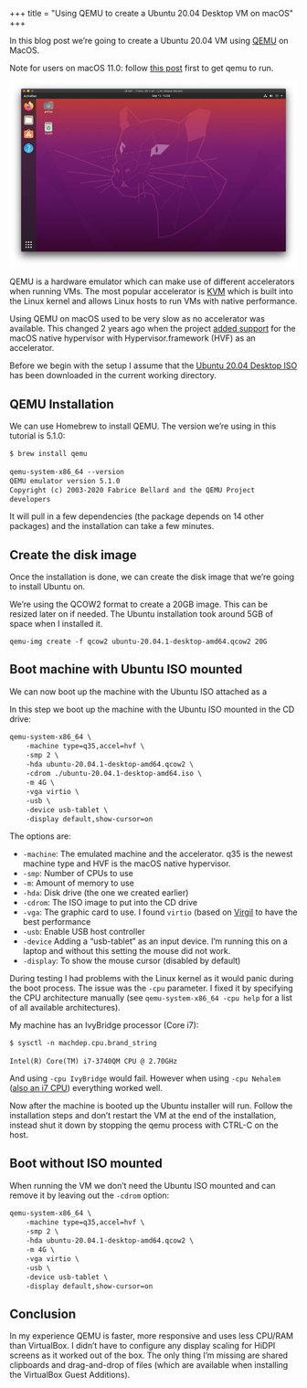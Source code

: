 +++
title = "Using QEMU to create a Ubuntu 20.04 Desktop VM on macOS"
+++

In this blog post we’re going to create a Ubuntu 20.04 VM using [QEMU](https://www.qemu.org/) on MacOS.

Note for users on macOS 11.0: follow [this post](https://www.arthurkoziel.com/qemu-on-macos-big-sur/) first to get qemu to run.

![A picture of the Ubuntu 20.04 Desktop](ubuntu-20-04-with-qemu.png)

QEMU is a hardware emulator which can make use of different accelerators when running VMs. The most popular accelerator is [KVM](https://www.linux-kvm.org/page/Main_Page) which is built into the Linux kernel and allows Linux hosts to run VMs with native performance.

Using QEMU on macOS used to be very slow as no accelerator was available. This changed 2 years ago when the project [added support](https://wiki.qemu.org/ChangeLog/2.12) for the macOS native hypervisor with Hypervisor.framework (HVF) as an accelerator.

Before we begin with the setup I assume that the [Ubuntu 20.04 Desktop ISO](https://releases.ubuntu.com/20.04/) has been downloaded in the current working directory.

QEMU Installation
-----------------

We can use Homebrew to install QEMU. The version we’re using in this tutorial is 5.1.0:

```
$ brew install qemu

qemu-system-x86_64 --version
QEMU emulator version 5.1.0
Copyright (c) 2003-2020 Fabrice Bellard and the QEMU Project developers
```

It will pull in a few dependencies (the package depends on 14 other packages) and the installation can take a few minutes.

Create the disk image
---------------------

Once the installation is done, we can create the disk image that we’re going to install Ubuntu on.

We’re using the QCOW2 format to create a 20GB image. This can be resized later on if needed. The Ubuntu installation took around 5GB of space when I installed it.

```
qemu-img create -f qcow2 ubuntu-20.04.1-desktop-amd64.qcow2 20G
```

Boot machine with Ubuntu ISO mounted
------------------------------------

We can now boot up the machine with the Ubuntu ISO attached as a

In this step we boot up the machine with the Ubuntu ISO mounted in the CD drive:

```
qemu-system-x86_64 \
    -machine type=q35,accel=hvf \
    -smp 2 \
    -hda ubuntu-20.04.1-desktop-amd64.qcow2 \
    -cdrom ./ubuntu-20.04.1-desktop-amd64.iso \
    -m 4G \
    -vga virtio \
    -usb \
    -device usb-tablet \
    -display default,show-cursor=on
```

The options are:

*   `-machine`: The emulated machine and the accelerator. q35 is the newest machine type and HVF is the macOS native hypervisor.
*   `-smp`: Number of CPUs to use
*   `-m`: Amount of memory to use
*   `-hda`: Disk drive (the one we created earlier)
*   `-cdrom`: The ISO image to put into the CD drive
*   `-vga`: The graphic card to use. I found `virtio` (based on [Virgil](https://virgil3d.github.io/) to have the best performance
*   `-usb`: Enable USB host controller
*   `-device` Adding a “usb-tablet” as an input device. I’m running this on a laptop and without this setting the mouse did not work.
*   `-display`: To show the mouse cursor (disabled by default)

During testing I had problems with the Linux kernel as it would panic during the boot process. The issue was the `-cpu` parameter. I fixed it by specifying the CPU architecture manually (see `qemu-system-x86_64 -cpu help` for a list of all available architectures).

My machine has an IvyBridge processor (Core i7):

```
$ sysctl -n machdep.cpu.brand_string

Intel(R) Core(TM) i7-3740QM CPU @ 2.70GHz
```

And using `-cpu IvyBridge` would fail. However when using `-cpu Nehalem` ([also an i7 CPU](https://en.wikipedia.org/wiki/List_of_Intel_CPU_microarchitectures)) everything worked well.

Now after the machine is booted up the Ubuntu installer will run. Follow the installation steps and don’t restart the VM at the end of the installation, instead shut it down by stopping the qemu process with CTRL-C on the host.

Boot without ISO mounted
------------------------

When running the VM we don’t need the Ubuntu ISO mounted and can remove it by leaving out the `-cdrom` option:

```
qemu-system-x86_64 \
    -machine type=q35,accel=hvf \
    -smp 2 \
    -hda ubuntu-20.04.1-desktop-amd64.qcow2 \
    -m 4G \
    -vga virtio \
    -usb \
    -device usb-tablet \
    -display default,show-cursor=on
```

Conclusion
----------

In my experience QEMU is faster, more responsive and uses less CPU/RAM than VirtualBox. I didn’t have to configure any display scaling for HiDPI screens as it worked out of the box. The only thing I’m missing are shared clipboards and drag-and-drop of files (which are available when installing the VirtualBox Guest Additions).
